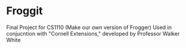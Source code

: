 # Froggit
Final Project for CS1110 (Make our own version of Frogger)
Used in conjucntion with "Cornell Extensions," developed by Professor Walker White
